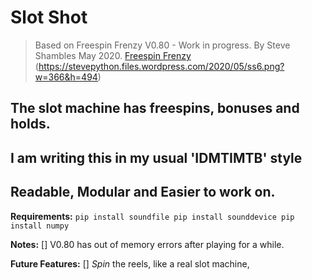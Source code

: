 # Slot Shot

> Based on
> Freespin Frenzy V0.80 - Work in progress.
> By Steve Shambles May 2020.
> [Freespin Frenzy](https://stevepython.wordpress.com/2020/05/17/gui-slots-v0-79-update)
(https://stevepython.files.wordpress.com/2020/05/ss6.png?w=366&h=494)


## The slot machine has freespins, bonuses and holds.

## I am writing this in my usual 'IDMTIMTB' style
## Readable, Modular and Easier to work on.

**Requirements:**
    ```
    pip install soundfile
    pip install sounddevice
    pip install numpy
    ```


**Notes:** 
    [] V0.80 has out of memory errors after playing for a while.

**Future Features:**
    [] *Spin* the reels, like a real slot machine,
